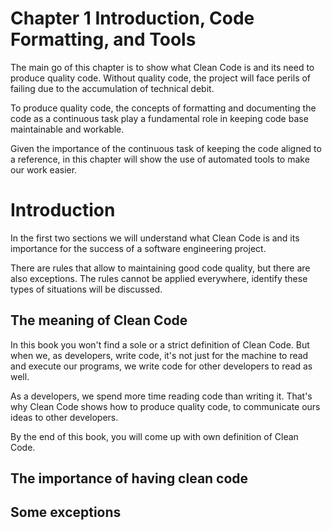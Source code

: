 # Chapter 1 Introduction, Code Formatting, and Tools

The main go of this chapter is to show what Clean Code is and its need to produce quality code. Without quality code, the project will face perils of failing due to the accumulation of technical debit.

To produce quality code, the concepts of formatting and documenting the code as a continuous task play a fundamental role in keeping code base maintainable and workable.
  
Given the importance of the continuous task of keeping the code aligned to a reference, in this chapter will show the use of automated tools to make our work easier.

# Introduction

In the first two sections we will understand what Clean Code is and its importance for the success of a software engineering project.

There are rules that allow to maintaining  good code quality, but there are also exceptions. The rules cannot be applied everywhere, identify these types of situations will be discussed.

## The meaning of Clean Code

In this book you won't find a sole or a strict definition of Clean Code. But when we, as developers, write code, it's not just for the machine to read and execute our programs, we write code for other developers to read as well.

As a developers, we spend more time reading code than writing it. That's why Clean Code shows how to produce quality code, to communicate ours ideas to other developers. 

By the end of this book, you will come up with own definition of Clean Code.

## The importance of having clean code
## Some exceptions

<!--
# Chapter 1 Introduction, Code Formatting, and Tools
## Introduction - 2
## The meaning of Clean Code - 2-3
-->